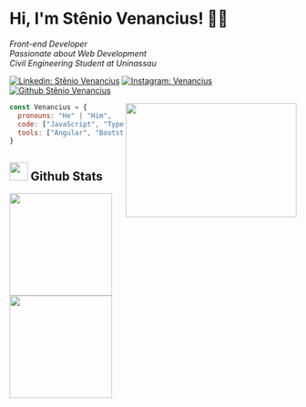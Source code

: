 # Hi, I'm Stênio Venancius! 👋🏼
<p>
  <em>Front-end Developer</em><br>
  <em>Passionate about Web Development</em><br>
  <em>Civil Engineering Student at Uninassau</em>
</p>
  
[![Linkedin: Stênio Venancius](https://img.shields.io/badge/LinkedIn-0077B5?style=flat-square&logo=linkedin&logoColor=white)](https://www.linkedin.com/in/jsvenancius/)
[![Instagram: Venancius](https://img.shields.io/badge/Instagram-E4405F?style=flat-square&logo=instagram&logoColor=white)](https://www.instagram.com/veeennix/)
[![Github Stênio Venancius](https://img.shields.io/github/followers/steniovenancius.svg?style=social&label=Follow&maxAge=2592000)](https://github.com/steniovenancius)

<img align="right" width="300" height="200" src="https://media.giphy.com/media/ErZ8hv5eO92JW/giphy.gif"> 

```Javascript
const Venancius = {
  pronouns: "He" | "Him", 
  code: ["JavaScript", "TypeScript", "HTML", "CSS"],
  tools: ["Angular", "Bootstrap", "Figma"]
}
```


## <img width="32px" src="https://skillicons.dev/icons?i=github"> Github Stats
<section>
  <img height="180px" src="https://github-readme-stats.vercel.app/api?username=steniovenancius&show_icons=true&theme=radical">
  <img height="180px" src="https://github-readme-stats.vercel.app/api/top-langs/?username=steniovenancius&layout=compact&theme=radical">
</section>

